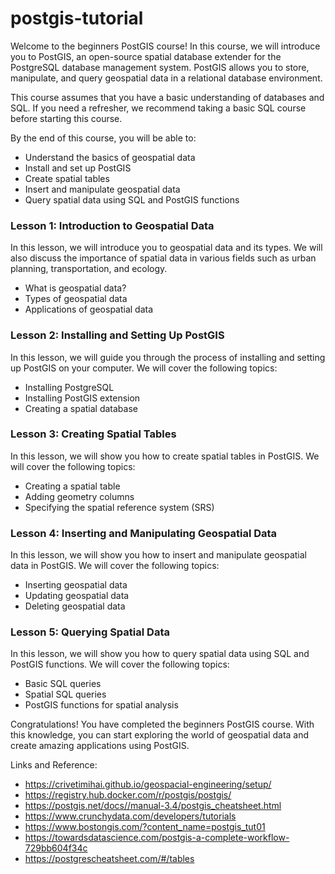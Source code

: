 # postgis-tutorial

Welcome to the beginners PostGIS course! In this course, we will introduce you to PostGIS, an open-source spatial database extender for the PostgreSQL database management system. PostGIS allows you to store, manipulate, and query geospatial data in a relational database environment.

This course assumes that you have a basic understanding of databases and SQL. If you need a refresher, we recommend taking a basic SQL course before starting this course.

By the end of this course, you will be able to:

 - Understand the basics of geospatial data
 - Install and set up PostGIS
 - Create spatial tables
 - Insert and manipulate geospatial data
 - Query spatial data using SQL and PostGIS functions


### Lesson 1: Introduction to Geospatial Data

In this lesson, we will introduce you to geospatial data and its types. We will also discuss the importance of spatial data in various fields such as urban planning, transportation, and ecology.

 - What is geospatial data?
 - Types of geospatial data
 - Applications of geospatial data

### Lesson 2: Installing and Setting Up PostGIS

In this lesson, we will guide you through the process of installing and setting up PostGIS on your computer. We will cover the following topics:

 - Installing PostgreSQL
 - Installing PostGIS extension
 - Creating a spatial database

### Lesson 3: Creating Spatial Tables

In this lesson, we will show you how to create spatial tables in PostGIS. We will cover the following topics:

 - Creating a spatial table
 - Adding geometry columns
 - Specifying the spatial reference system (SRS)

### Lesson 4: Inserting and Manipulating Geospatial Data

In this lesson, we will show you how to insert and manipulate geospatial data in PostGIS. We will cover the following topics:

 - Inserting geospatial data
 - Updating geospatial data
 - Deleting geospatial data

### Lesson 5: Querying Spatial Data

In this lesson, we will show you how to query spatial data using SQL and PostGIS functions. We will cover the following topics:

 - Basic SQL queries
 - Spatial SQL queries
 - PostGIS functions for spatial analysis

Congratulations! You have completed the beginners PostGIS course. With this knowledge, you can start exploring the world of geospatial data and create amazing applications using PostGIS.

Links and Reference:
- https://crivetimihai.github.io/geospacial-engineering/setup/
- https://registry.hub.docker.com/r/postgis/postgis/
- https://postgis.net/docs//manual-3.4/postgis_cheatsheet.html
- https://www.crunchydata.com/developers/tutorials
- https://www.bostongis.com/?content_name=postgis_tut01
- https://towardsdatascience.com/postgis-a-complete-workflow-729bb604f34c
- https://postgrescheatsheet.com/#/tables